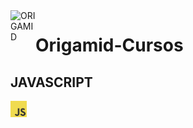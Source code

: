 <img align="left" alt="ORIGAMID" width="40px" border-radius="5px" src="https://www.origamid.com/favicon.ico" />

# Origamid-Cursos

## JAVASCRIPT

<img align="left" alt="JavaScript" width="26px" src="https://raw.githubusercontent.com/github/explore/80688e429a7d4ef2fca1e82350fe8e3517d3494d/topics/javascript/javascript.png" />
